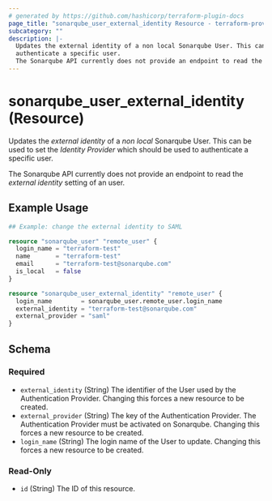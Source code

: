 ```yaml
---
# generated by https://github.com/hashicorp/terraform-plugin-docs
page_title: "sonarqube_user_external_identity Resource - terraform-provider-sonarqube"
subcategory: ""
description: |-
  Updates the external identity of a non local Sonarqube User. This can be used to set the Identity Provider which should be used to
  authenticate a specific user.
  The Sonarqube API currently does not provide an endpoint to read the external identity setting of an user.
---
```


# sonarqube_user_external_identity (Resource)

Updates the _external identity_ of a _non local_ Sonarqube User. This can be used to set the _Identity Provider_ which should be used to
authenticate a specific user.

The Sonarqube API currently does not provide an endpoint to read the _external identity_ setting of an user.

## Example Usage

```terraform
## Example: change the external identity to SAML

resource "sonarqube_user" "remote_user" {
  login_name = "terraform-test"
  name       = "terraform-test"
  email      = "terraform-test@sonarqube.com"
  is_local   = false
}

resource "sonarqube_user_external_identity" "remote_user" {
  login_name        = sonarqube_user.remote_user.login_name
  external_identity = "terraform-test@sonarqube.com"
  external_provider = "saml"
}
```

<!-- schema generated by tfplugindocs -->
## Schema

### Required

- `external_identity` (String) The identifier of the User used by the Authentication Provider. Changing this forces a new resource to be created.
- `external_provider` (String) The key of the Authentication Provider. The Authentication Provider must be activated on Sonarqube. Changing this forces a new resource to be created.
- `login_name` (String) The login name of the User to update. Changing this forces a new resource to be created.

### Read-Only

- `id` (String) The ID of this resource.
